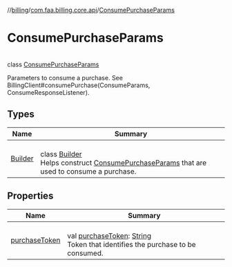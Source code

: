 //[billing](../../../index.md)/[com.faa.billing.core.api](../index.md)/[ConsumePurchaseParams](index.md)

# ConsumePurchaseParams

\
class [ConsumePurchaseParams](index.md)

Parameters to consume a purchase. See BillingClient#consumePurchase(ConsumeParams, ConsumeResponseListener).

## Types

| Name | Summary |
|---|---|
| [Builder](-builder/index.md) | <br>class [Builder](-builder/index.md)<br>Helps construct [ConsumePurchaseParams](index.md) that are used to consume a purchase. |

## Properties

| Name | Summary |
|---|---|
| [purchaseToken](purchase-token.md) | <br>val [purchaseToken](purchase-token.md): [String](https://kotlinlang.org/api/latest/jvm/stdlib/kotlin/-string/index.html)<br>Token that identifies the purchase to be consumed. |
